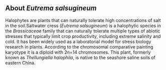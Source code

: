 About *Eutrema salsugineum*
---------------------------

Halophytes are plants that can naturally tolerate high concentrations of salt in the soil.Saltwater cress (*Eutrema salsugineum*) is a halophytic species in the *Brassicaceae* family that can naturally tolerate multiple types of abiotic stresses that typically limit crop productivity, including extreme salinity and cold. It has been widely used as a laboratorial model for stress biology research in plants. According to the chromosomal comparative painting karyotype it is a diploid with 2n=14 chromosomes. This plant, formerly known as *Thellungiella halophila*, is native to the seashore saline soils of eastern China.
